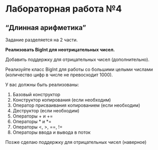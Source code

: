 <h1>Лабораторная работа №4</h1>
<h2>“Длинная арифметика”</h2>

Задание разделяется на 2 части.
<p><b>Реализовать BigInt для неотрицательных чисел.</b></p>
<p>Добавить поддержку для отрицательных чисел (дополнительно).</p>

Реализуйте класс BigInt для работы со большими целыми числами (количество цифр в числе не превосходит 1000).

У вас должны быть реализованы:
1.	Базовый конструктор
2.	Конструктор копирования (если необходим)
3.	Оператор присваивания копированием (если необходим)
4.	Деструктор (если необходим)
5.	Операторы + и +=
6.	Операторы * и *=
7.	Операторы <, >, ==, !=
8.	Операторы ввода и вывода в поток

<p>Позже сделаю поддержку для отрицательных чисел (наверное)</p>
